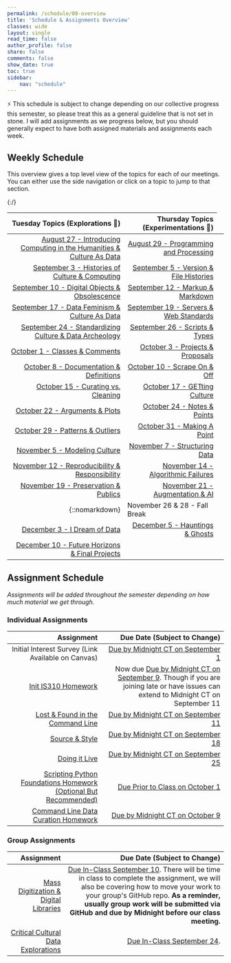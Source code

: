 ```yaml
---
permalink: /schedule/00-overview
title: 'Schedule & Assignments Overview'
classes: wide
layout: single
read_time: false
author_profile: false
share: false
comments: false
show_date: true
toc: true
sidebar:
    nav: "schedule"
---
```


<div class="notice--info">⚡️ This schedule is subject to change depending on our collective progress this semester, so please treat this as a general guideline that is not set in stone. I will add assignments as we progress below, but you should generally expect to have both assigned materials and assignments each week.</div>

## Weekly Schedule

This overview gives a top level view of the topics for each of our meetings. You can either use the side navigation or click on a topic to jump to that section.

| Tuesday Topics (Explorations 🔭)  | Thursday Topics (Experimentations 🔬) |
| -----------------: | --------------: |
| [August 27 - Introducing Computing in the Humanities & Culture As Data]({{site.baseurl}}/schedule/01-introducing-computing-in-the-humanities-culture-as-data/) | [August 29 - Programming and Processing]({{site.baseurl}}/schedule/02-programming-and-processing/) |
| [September 3 - Histories of Culture & Computing]({{site.baseurl}}/schedule/03-histories-of-culture-and-computing/) | [September 5 - Version & File Histories]({{site.baseurl}}/schedule/04-version-file-histories/) |
| [September 10 - Digital Objects & Obsolescence]({{site.baseurl}}/schedule/05-digital-objects-and-obsolescence/) | [September 12 - Markup & Markdown]({{site.baseurl}}/schedule/06-markup-and-markdown/) |
| [September 17 - Data Feminism & Culture As Data]({{site.baseurl}}/schedule/07-data-feminism-and-culture-as-data/) | [September 19 - Servers & Web Standards]({{site.baseurl}}/schedule/08-servers-web-standards/) |
| [September 24 - Standardizing Culture & Data Archeology]({{site.baseurl}}/schedule/09-standardizing-culture-data-archeology/) | [September 26 - Scripts & Types]({{site.baseurl}}/schedule/10-scripts-types/) |
| [October 1 - Classes & Comments]({{site.baseurl}}/schedule/11-classes-comments/) | [October 3 - Projects & Proposals]({{site.baseurl}}/schedule/12-project-proposals/) |
| [October 8 - Documentation & Definitions]({{site.baseurl}}/schedule/13-documentation-definitions/) | [October 10 - Scrape On & Off]({{site.baseurl}}/schedule/14-scrape-on-off/) |
| [October 15 - Curating vs. Cleaning]({{site.baseurl}}/schedule/15-curating-vs-cleaning/) | [October 17 - GETting Culture]({{site.baseurl}}/schedule/16-getting-culture/) |
| [October 22 - Arguments & Plots]({{site.baseurl}}/schedule/17-arugments-plots/) | [October 24 - Notes & Points]({{site.baseurl}}/schedule/18-notes-points/) |
| [October 29 - Patterns & Outliers]({{site.baseurl}}/schedule/19-patterns-outliers/) | [October 31 - Making A Point]({{site.baseurl}}/schedule/20-making-a-point/) |
| [November 5 - Modeling Culture]({{site.baseurl}}/schedule/21-modeling-culture/) | [November 7 - Structuring Data]({{site.baseurl}}/schedule/22-structuring-data/) |
| [November 12 - Reproducibility & Responsibility]({{site.baseurl}}/schedule/23-reproducibility-responsibility/) | [November 14 - Algorithmic Failures]({{site.baseurl}}/schedule/24-algorithmic-failures/) |
| [November 19 - Preservation & Publics]({{site.baseurl}}/schedule/25-preservation-publics/) | [November 21 - Augmentation & AI]({{site.baseurl}}/schedule/26-augmentation-ai/) |
|{::nomarkdown}<td colspan="2">November 26 & 28 - Fall Break</td>{:/}|
| [December 3 - I Dream of Data]({{site.baseurl}}/schedule/27-i-dream-of-data/) | [December 5 - Hauntings & Ghosts]({{site.baseurl}}/schedule/28-hauntings-ghosts/) |
| [December 10 - Future Horizons & Final Projects]({{site.baseurl}}/schedule/29-future-horizons-final-projects/) | |

## Assignment Schedule

*Assignments will be added throughout the semester depending on how much material we get through.*

### Individual Assignments

| Assignment | Due Date (Subject to Change) |
| -----------------: | --------------: |
| Initial Interest Survey (Link Available on Canvas) | [Due by Midnight CT on September 1]({{site.baseurl}}/schedule/03-change-over-time-histories-of-computing/) |
| [Init IS310 Homework]({{site.baseurl}}/materials/introducing-humanities-computing/03-intro-versioning-git/#homework-init-is310) | Now due [Due by Midnight CT on September 9]({{site.baseurl}}/schedule/05-digital-objects-and-obsolescence/). Though if you are joining late or have issues can extend to Midnight CT on September 11 |
| [Lost & Found in the Command Line]({{site.baseurl}}/materials/introducing-humanities-computing/06-intro-file-formats#homework-lost--found-in-the-command-line) | [Due by Midnight CT on September 11]({{site.baseurl}}/schedule/06-markup-markdown/) |
| [Source & Style]({{site.baseurl}}/materials/introducing-humanities-computing/07-intro-html#homework-source-and-style) | [Due by Midnight CT on September 18]({{site.baseurl}}/schedule/08-servers-web-standards/) |
| [Doing it Live]({{site.baseurl}}/materials/introducing-humanities-computing/08-intro-web#homework-doing-it-live) | [Due by Midnight CT on September 25]({{site.baseurl}}/schedule/10-scripts-classes/) |
| [Scripting Python Foundations Homework (Optional But Recommended)]({{site.baseurl}}/materials/creating-curating-humanities-data/02-python-refresher-advanced#homework-scripting-python-foundations-optional-but-recommended) | [Due Prior to Class on October 1]({{site.baseurl}}/schedule/11-classes-comments/) |
| [Command Line Data Curation Homework]({{site.baseurl}}/materials/creating-curating-humanities-data/04-virtual-environments#homework-command-line-data-curation) | [Due by Midnight CT on October 9]({{site.baseurl}}/schedule/14-scrape-on-off/) |

### Group Assignments

| Assignment | Due Date (Subject to Change) |
| -----------------: | --------------: |
| [Mass Digitization & Digital Libraries]({{site.baseurl}}/collecting-digitizing-culture) | [Due In-Class September 10]({{site.baseurl}}/schedule/05-digital-objects-and-obsolescence/). There will be time in class to complete the assignment, we will also be covering how to move your work to your group's GitHub repo. **As a reminder, usually group work will be submitted via GitHub and due by Midnight before our class meeting.** |
| [Critical Cultural Data Explorations]({{site.baseurl}}/critical-cultural-data-explorations/) | [Due In-Class September 24]({{site.baseurl}}/schedule/09-standardizing-culture-data-archeology/).|
